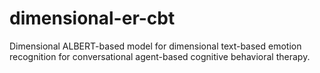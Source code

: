 # dimensional-er-cbt
Dimensional ALBERT-based model for dimensional text-based emotion recognition for conversational agent-based cognitive behavioral therapy.
